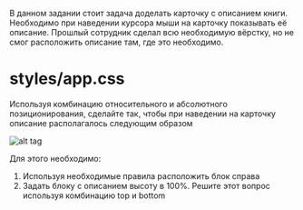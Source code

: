 <p>В данном задании стоит задача доделать карточку с описанием книги. Необходимо при наведении курсора мыши на карточку показывать её описание. Прошлый сотрудник сделал всю необходимую вёрстку, но не смог расположить описание там, где это необходимо.</p>
<h1>styles/app.css</h1>
<p>Используя комбинацию относительного и абсолютного позиционирования, сделайте так, чтобы при наведении на карточку описание располагалось следующим образом</p>

![alt tag](https://cdn2.hexlet.io/store/derivatives/original/64c119dd804005f1d6401fe64e557ba2.png)

<p>Для этого необходимо:</p>
<ol>
  <li>Используя необходимые правила расположить блок справа</li>
  <li>Задать блоку с описанием высоту в 100%. Решите этот вопрос используя комбинацию top и bottom</li>
</ol>
